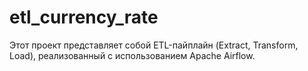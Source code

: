 # etl_currency_rate
Этот проект представляет собой ETL-пайплайн (Extract, Transform, Load), реализованный с использованием Apache Airflow.
